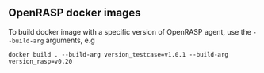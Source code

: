 ## OpenRASP docker images

To build docker image with a specific version of OpenRASP agent, use the `--build-arg` arguments, e.g

```
docker build . --build-arg version_testcase=v1.0.1 --build-arg version_rasp=v0.20
```

